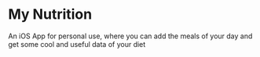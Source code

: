 # My Nutrition
An iOS App for personal use, where you can add the meals of your day and get some cool and useful data of your diet
